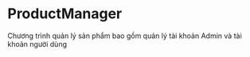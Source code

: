# ProductManager
Chương trình quản lý sản phẩm bao gồm quản lý tài khoản Admin và tài khoản người dùng
